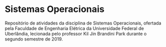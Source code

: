 # Sistemas Operacionais
Repositório de atividades da disciplina de Sistemas Operacionais, ofertada pela Faculdade de Engenharia Elétrica da Universidade Federal de Uberlândia, lecionada pelo professor Kil Jin Brandini Park durante o segundo semestre de 2019.
